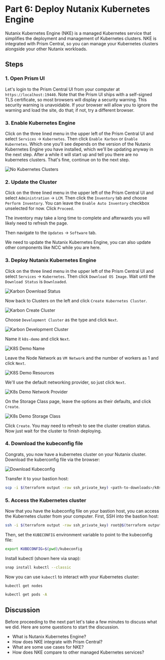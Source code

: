 <!-- See https://squidfunk.github.io/mkdocs-material/reference/ -->

# Part 6: Deploy Nutanix Kubernetes Engine

Nutanix Kubernetes Engine (NKE) is a managed Kubernetes service that simplifies the deployment and management of Kubernetes clusters. NKE is integrated with Prism Central, so you can manage your Kubernetes clusters alongside your other Nutanix workloads.

## Steps

### 1. Open Prism UI

Let's login to the Prism Central UI from your computer at `https://localhost:19440`. Note that the Prism UI ships with a self-signed TLS certificate, so most browsers will display a security warning. This security warning is unavoidable. If your browser will allow you to ignore the warning and load the site, do that; if not, try a different browser.

### 3. Enable Kubernetes Engine

Click on the three lined menu in the upper left of the Prism Central UI and select `Services` -> `Kubernetes`. Then click `Enable Karbon` or `Enable Kubernetes`. Which one you'll see depends on the version of the Nutanix Kubernetes Engine you have installed, which we'll be updating anyway in the next step. After a while it will start up and tell you there are no kubernetes clusters. That's fine, continue on to the next step.

![No Kubernetes Clusters](../images/no-k8s-clusters.png)

### 2. Update the Cluster

Click on the three lined menu in the upper left of the Prism Central UI and select `Administration` -> `LCM`. Then click the `Inventory` tab and choose `Perform Inventory`. You can leave the `Enable Auto Inventory` checkbox unselected for now. Click `Proceed`.

The inventory may take a long time to complete and afterwards you will likely need to refresh the page.

Then navigate to the `Updates` -> `Software` tab.

We need to update the Nutanix Kubernetes Engine, you can also update other components like NCC while you are here.

### 3. Deploy Nutanix Kubernetes Engine

Click on the three lined menu in the upper left of the Prism Central UI and select `Services` -> `Kubernetes`. Then click `Download OS Image`. Wait until the `Download Status` is `Downloaded`.

![Karbon Download Status](../images/nke-download-status.png)

Now back to Clusters on the left and click `Create Kubernetes Cluster`.

![Karbon Create Cluster](../images/nke-create-cluster.png)

Choose `Development Cluster` as the type and click `Next`.

![Karbon Development Cluster](../images/nke-development-cluster.png)

Name it `k8s-demo` and click `Next`.

![K8S Demo Name](../images/k8s-demo.png)

Leave the Node Network as `VM Network` and the number of workers as 1 and click `Next`.

![K8S Demo Resources](../images/k8s-demo-resources.png)

We'll use the default networking provider, so just click `Next`.

![K8s Demo Network Provider](../images/k8s-demo-network-provider.png)

On the Storage Class page, leave the options as their defaults, and click `Create`.

![K8s Demo Storage Class](../images/k8s-demo-storage-class.png)

Click `Create`. You may need to refresh to see the cluster creation status. Now just wait for the cluster to finish deploying.

### 4. Download the kubeconfig file

Congrats, you now have a kubernetes cluster on your Nutanix cluster.
Download the kuberconfig file via the browser:

![Download Kubeconfig](../images/download-kubeconfig.png)

Transfer it to your bastion host:

```sh
scp -i $(terraform output -raw ssh_private_key) <path-to-downloads>/k8s-demo-kubectl.cfg root@$(terraform output -raw bastion_public_ip):~/kubeconfig
```

### 5. Access the Kubernetes cluster

Now that you have the kubeconfig file on your bastion host, you can access the Kubernetes cluster from your computer. First, SSH into the bastion host:

```sh
ssh -i $(terraform output -raw ssh_private_key) root@$(terraform output -raw bastion_public_ip)
```

Then, set the `KUBECONFIG` environment variable to point to the kubeconfig file:

```sh
export KUBECONFIG=$(pwd)/kubeconfig
```

Install kubectl (shown here via snap):

```sh
snap install kubectl --classic
```

Now you can use `kubectl` to interact with your Kubernetes cluster:

```sh
kubectl get nodes
```

```sh
kubectl get pods -A
```

## Discussion

Before proceeding to the next part let's take a few minutes to discuss what we did. Here are some questions to start the discussion.

- What is Nutanix Kubernetes Engine?
- How does NKE integrate with Prism Central?
- What are some use cases for NKE?
- How does NKE compare to other managed Kubernetes services?
